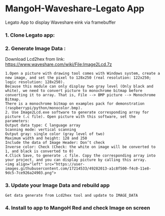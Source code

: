 # MangoH-Waveshare-Legato App
Legato App to display Waveshare eink via framebuffer 


### 1. Clone Legato app:
    

### 2. Generate Image Data :
Download Lcd2hex from link: https://www.waveshare.com/wiki/File:Image2Lcd.7z

    1.Open a picture with drawing tool comes with Windows system, create a new image, and set the pixel to 128x250 (real resolution: 122x250; logic resolution: 128x250).
    Because this module can only display two gray level (Only black and white), we need to convert picture to monochrome bitmap before converting it to array. That is, File --> BMP picture --> Monochrome Bitmap.
    There is a monochrome bitmap on examples pack for demonstration (raspberrypi/python/monocolor.bmp).
    2. Use Image2Lcd.exe software to generate corresponding array for picture (.c file). Open picture with this software, set the parameters:
    Output data type: C language array
    Scanning mode: vertical scanning
    Output gray: single color (gray level of two)
    Maximum width and height: 128 and 250
    Include the data of Image Header: Don’t check
    Inverse color: Check (Check: the white on image will be converted to 1, and black is converted to 0)
    4.Click Save, to generate .c file. Copy the corresponding array into your project, and you can display picture by calling this array.
    <img align="left" src="https://user-images.githubusercontent.com/17214533/49282013-a1c8f500-f4c0-11e8-9dc5-7ce926a24903.png">


### 3. Update your Image Data and rebuild app

    Get data generate from Lcd2hex tool and update to IMAGE_DATA 

### 4. Install to app to MangoH Red and check Image on screen

    




